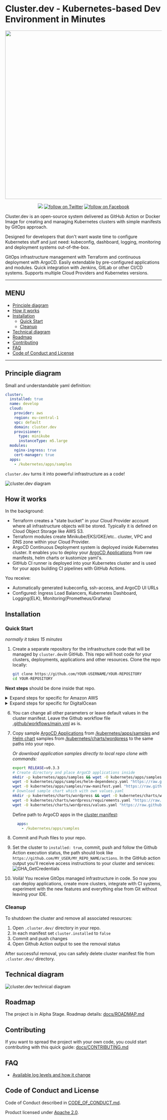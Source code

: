 # Cluster.dev - Kubernetes-based Dev Environment in Minutes

<!-- markdownlint-disable no-inline-html-->
<p align="center">
    <img src="https://raw.githubusercontent.com/shalb/cluster.dev/master/docs/images/cluster-dev-logo-site.png?sanitize=true"
        width="540">
</p>
<p align="center">
    <a href="https://join.slack.com/t/cluster-dev/shared_invite/zt-eg4q6jae-v0~zgrBLYTTXt~CjnjmprA" alt="Join Slack">
        <img src="https://img.shields.io/static/v1?label=SLACK&message=JOIN&color=4A154B&style=for-the-badge&logo=slack" /></a>
    <a href="https://twitter.com/intent/follow?screen_name=shalbcom">
        <img src="https://img.shields.io/static/v1?label=TWITTER&message=FOLLOW&color=1DA1F2&style=for-the-badge&logo=twitter"
            alt="follow on Twitter"></a>
    <a href="https://www.facebook.com/shalb/">
        <img src="https://img.shields.io/static/v1?label=FACEBOOK&message=FOLLOW&color=1877F2&style=for-the-badge&logo=facebook"
            alt="follow on Facebook"></a>
</p>

Cluster.dev is an open-source system delivered as GitHub Action or Docker Image for creating and managing Kubernetes clusters with simple manifests by GitOps approach.

Designed for developers that don't want waste time to configure Kubernetes stuff and just need: kubeconfig, dashboard, logging, monitoring and deployment systems out-of-the-box.

GitOps infrastructure management with Terraform and continuous deployment with ArgoCD. Easily extendable by pre-configured applications and modules. Quick integration with Jenkins, GitLab or  other CI/CD systems. Supports multiple Cloud Providers and Kubernetes versions.

----

## MENU <!-- omit in toc -->

* [Principle diagram](#principle-diagram)
* [How it works](#how-it-works)
* [Installation](#installation)
  * [Quick Start](#quick-start)
  * [Cleanup](#cleanup)
* [Technical diagram](#technical-diagram)
* [Roadmap](#roadmap)
* [Contributing](#contributing)
* [FAQ](#faq)
* [Code of Conduct and License](#code-of-conduct-and-license)

----


## Principle diagram

Small and understandable yaml definition:

```yaml
cluster:
  installed: true
  name: develop
  cloud:
    provider: aws
    region: eu-central-1
    vpc: default
    domain: cluster.dev
    provisioner:
      type: minikube
      instanceType: m5.large
  modules:
    nginx-ingress: true
    cert-manager: true
  apps:
    - /kubernetes/apps/samples
```

`cluster.dev` turns it into powerful infrastructure as a code!

![cluster.dev diagram](docs/images/cluster-dev-diagram.png)

## How it works

In the background:

* Terraform creates a "state bucket" in your Cloud Provider account where all infrastructure objects will be stored. Typically it is defined on Cloud Object Storage like AWS S3.
* Terraform modules create Minikube/EKS/GKE/etc.. cluster, VPC and DNS zone within your Cloud Provider.
* ArgoCD Continuous Deployment system is deployed inside Kubernetes cluster. It enables you to deploy your [ArgoCD Applications](https://argoproj.github.io/argo-cd/operator-manual/declarative-setup/#applications) from raw manifests, helm charts or kustomize yaml's.
* GitHub CI runner is deployed into your Kubernetes cluster and is used for your apps building CI pipelines with GitHub Actions.

You receive:

* Automatically generated kubeconfig, ssh-access, and ArgoCD UI URLs
* Configured: Ingress Load Balancers, Kubernetes Dashboard, Logging(ELK), Monitoring(Prometheus/Grafana)


## Installation

### Quick Start
<!-- markdownlint-disable no-emphasis-as-header -->
_normally it takes 15 minutes_
<!-- markdownlint-enable no-emphasis-as-header -->

1. Create a separate repository for the infrastructure code that will be managed by `cluster.dev`in GitHub.
This repo will host code for your clusters, deployments, applications and other resources.
Clone the repo locally:

    ```bash
    git clone https://github.com/YOUR-USERNAME/YOUR-REPOSITORY
    cd YOUR-REPOSITORY
    ```

**Next steps** should be done inside that repo.

<details>
  <summary>Expand steps for specific for Amazon AWS</summary>

2. Create a new AWS user with limited access in IAM.
Watch [video example](https://www.youtube.com/watch?v=ALF1Ku2lYys) to create the user and apply [policy](install/aws_policy.json).
If you need more information about AWS users - please check [aws documentation](https://docs.aws.amazon.com/IAM/latest/UserGuide/id_users_create.html#id_users_create_console) for details.

    Resulting access pair should look like:

    ```yaml
    AWS_ACCESS_KEY_ID = ATIAAJSXDBUVOQ4JR
    AWS_SECRET_ACCESS_KEY = SuperAwsSecret
    ```


3. Add credentials to you repo Secrets under GitHub's repo setting `Settings → Secrets`, the path should look like `https://github.com/MY_USER/MY_REPO_NAME/settings/secrets`:

    ![GitHub Secrets](docs/images/gh-secrets.png)

4. In your repo, create a Github workflow file: [.github/workflows/main.yml](.github/workflows/main.yml) and
 cluster.dev example manifest: [.cluster.dev/aws-minikube.yaml](.cluster.dev/aws-minikube.yaml) with the cluster definition.

    _Or download example files to your local repo clone using the next commands:_


    ```bash
    # Sample with Minikube cluster
    export RELEASE=v0.3.3
    mkdir -p .github/workflows/ && wget -O .github/workflows/main.yml "https://raw.githubusercontent.com/shalb/cluster.dev/${RELEASE}/.github/workflows/aws.yml"
    mkdir -p .cluster.dev/ && wget -O .cluster.dev/aws-minikube.yaml "https://raw.githubusercontent.com/shalb/cluster.dev/${RELEASE}/.cluster.dev/aws-minikube.yaml"
    ```

5. In the cluster manifest (.cluster.dev/aws-minikube.yaml) you can set your own Route53 DNS zone. If you don't have any hosted public zone you can set just `domain: cluster.dev` and we will create it for you. Or you can create it manually with [instructions from AWS Website](https://docs.aws.amazon.com/Route53/latest/DeveloperGuide/CreatingHostedZone.html).

</details>

<details>
  <summary>Expand steps for specific for DigitalOcean</summary>

1. Login to your DO account.
   You can create a default VPC inside your account if you wish: `Manage->Networking->VPC-Create VPC Network`.

2. You need to generate DO API Token and DO Spaces keys.
To generate API Token please consult [DO document](
https://www.digitalocean.com/docs/apis-clis/api/create-personal-access-token/). It should like:

    ```yaml
    DIGITALOCEAN_TOKEN: "83e209a810b6c1da8919fe7265b9493992929b9221444449"
    ```

    To generate DO Spaces secrets please consult [DO document](
    https://www.digitalocean.com/community/tutorials/how-to-create-a-digitalocean-space-and-api-key#creating-an-access-key)
    Resulting Key and Secret should look like:

    ```yaml
    SPACES_ACCESS_KEY_ID: "L2Z3UN2I4R322XX56LPM"
    SPACES_SECRET_ACCESS_KEY: "njVtezJ7t2ce1nlohIFwoPHHF333mmcc2"
    ```

    Add TOKEN and SPACES keys to your repo secrets or env variables. In GitHub: `Settings → Secrets`, the path should look like: `https://github.com/MY_USER/MY_REPO_NAME/settings/secrets`:


4. In your repo, create a Github workflow file: [.github/workflows/main.yml](.github/workflows/main.yml) and
 cluster.dev example manifest: [.cluster.dev/digitalocean-k8s.yaml](.cluster.dev/digitalocean-k8s.yaml) with the cluster definition.

    _Or download example files to your local repo clone using the next commands:_

    ```bash
    # Sample with DO Managed Kubernetes Cluster
    export RELEASE=v0.3.3
    mkdir -p .github/workflows/ && wget -O .github/workflows/main.yml "https://raw.githubusercontent.com/shalb/cluster.dev/${RELEASE}/.github/workflows/digitalocean.yml"
    mkdir -p .cluster.dev/ && wget -O .cluster.dev/digitalocean-k8s.yaml "https://raw.githubusercontent.com/shalb/cluster.dev/${RELEASE}/.cluster.dev/digitalocean-k8s.yaml"
    ```

5. In the cluster manifest (.cluster.dev/digitalocean-k8s.yaml) you can set your own Domain Zone. If you don't have any hosted public zone you can set just `domain: cluster.dev` and we will create it for you. Or you can create it manually and add to your account with [instructions from DO website](https://www.digitalocean.com/docs/networking/dns/how-to/add-domains/).

</details>

6. You can change all other parameters or leave default values in the cluster manifest.
Leave the Github workflow file [.github/workflows/main.yml](.github/workflows/main.yml) as is.

7. Copy sample [ArgoCD Applications](https://argoproj.github.io/argo-cd/operator-manual/declarative-setup/#applications) from [/kubernetes/apps/samples](https://github.com/shalb/cluster.dev/tree/master/kubernetes/apps/samples) and [Helm chart](https://helm.sh/docs/topics/charts/) samples from [/kubernetes/charts/wordpress](https://github.com/shalb/cluster.dev/tree/master/kubernetes/charts/wordpress) to the same paths into your repo.

    _Or download application samples directly to local repo clone with commands:_

    ```bash
    export RELEASE=v0.3.3
    # Create directory and place ArgoCD applications inside
    mkdir -p kubernetes/apps/samples && wget -O kubernetes/apps/samples/helm-all-in-app.yaml "https://raw.githubusercontent.com/shalb/cluster.dev/${RELEASE}/kubernetes/apps/samples/helm-all-in-app.yaml"
    wget -O kubernetes/apps/samples/helm-dependency.yaml "https://raw.githubusercontent.com/shalb/cluster.dev/${RELEASE}/kubernetes/apps/samples/helm-dependency.yaml"
    wget -O kubernetes/apps/samples/raw-manifest.yaml "https://raw.githubusercontent.com/shalb/cluster.dev/${RELEASE}/kubernetes/apps/samples/raw-manifest.yaml"
    # Download sample chart which with own values.yaml
    mkdir -p kubernetes/charts/wordpress && wget -O kubernetes/charts/wordpress/Chart.yaml "https://raw.githubusercontent.com/shalb/cluster.dev/${RELEASE}/kubernetes/charts/wordpress/Chart.yaml"
    wget -O kubernetes/charts/wordpress/requirements.yaml "https://raw.githubusercontent.com/shalb/cluster.dev/${RELEASE}/kubernetes/charts/wordpress/requirements.yaml"
    wget -O kubernetes/charts/wordpress/values.yaml "https://raw.githubusercontent.com/shalb/cluster.dev/${RELEASE}/kubernetes/charts/wordpress/values.yaml"
    ```

    Define path to ArgoCD apps in the [cluster manifest](.cluster.dev/aws-minikube.yaml):

    ```yaml
      apps:
        - /kubernetes/apps/samples
    ```

8. Commit and Push files to your repo.

9. Set the cluster to `installed: true`, commit, push and follow the Github Action execution status, the path should look like `https://github.com/MY_USER/MY_REPO_NAME/actions`.
In the GitHub action output you'll receive access instructions to your cluster and services:
![GHA_GetCredentials](docs/images/gha_get_credentials.png)

10. Voilà! You receive GitOps managed infrastructure in code. So now you can deploy applications, create more clusters, integrate with CI systems, experiment with the new features and everything else from Git without leaving your IDE.

### Cleanup

To shutdown the cluster and remove all associated resources:

1. Open `.cluster.dev/` directory in your repo.
2. In each manifest set `cluster.installed` to `false`
3. Commit and push changes
4. Open Github Action output to see the removal status

After successful removal, you can safely delete cluster manifest file from `.cluster.dev/` directory.


## Technical diagram

![cluster.dev technical diagram](docs/images/cluster-dev-technical-diagram2.png)

## Roadmap

The project is in Alpha Stage. Roadmap details: [docs/ROADMAP.md](docs/ROADMAP.md)

## Contributing

If you want to spread the project with your own code, you could start contributing with this quick guide: [docs/CONTRIBUTING.md](docs/CONTRIBUTING.md)

## FAQ

* [Available log levels and how it change](https://github.com/shalb/cluster.dev/blob/master/docs/bash-logging.md#logging-levels)

## Code of Conduct and License

Code of Conduct described in [CODE_OF_CONDUCT.md](./CODE_OF_CONDUCT.md).

Product licensed under [Apache 2.0](./LICENSE).
